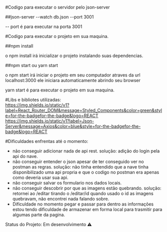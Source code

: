 #Codigo para executar o servidor pelo json-server

##json-server --watch db.json --port 3001

-- port é para executar na porta 3001

#Codigo para executar o projeto em sua maquina. 

##npm install

o npm install irá inicializar o projeto instalando suas dependencias.

##npm start ou yarn start

o npm start irá iniciar o projeto em seu computador atraves da url localhost:3000
ele iniciara automaticamente abrindo seu browser

yarn start é para executar o projeto em sua maquina.

#Libs e bibliotes utilizadas:
<br>
https://img.shields.io/static/v1?label=React_Router_DOM&message=Styled_Components&color=green&style=for-the-badgefor-the-badge&logo=REACT
<br>
https://img.shields.io/static/v1?label=Json-Server&message=Axios&color=blue&style=for-the-badgefor-the-badge&logo=REACT



#Dificuldades enfrentas até o momento:

- não conseguir adicionar nada de api rest.
solução: adição do login pela api do nave.
- não conseguir entender o json apesar de ter conseguido ver no postman as regras.
solução: não tinha entendido que a nave tinha disponibilizado uma api propria e que o codigo no postman era apenas como deveria usar sua api.
- não conseguir salvar os formulario nos dados locais.
- não conseguir descobrir por que as imagens estão quebrando.
solução: retornei ao /editar tirando o /editar/id quando usado o id as imagens quebravam, não encontrei nada falando sobre.
- Dificuldade no momento pegar e passar para dentro as informações estou tendo dificuldade de armazenar em forma local para trasmitir para algumas parte da pagina.

Status do Projeto: Em desenvolvimento :warning: